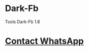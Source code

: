# Dark-Fb
Tools Dark-Fb 1.8
<h1><a href="https://api.whatsapp.com/send?phone=+628978125962&text=Buy+license+Dark-Fb+1.8">Contact WhatsApp </a></h1>
